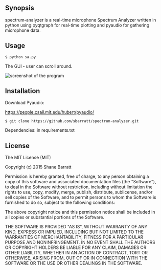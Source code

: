 ## Synopsis

spectrum-analyzer is a real-time microphone Spectrum Analyzer written in python using pyqtgraph for real-time plotting and pyaudio for gathering microphone data.

## Usage

```{r, engine='bash', count_lines}
$ python sa.py
```

The GUI - user can scroll around.

 ![screenshot of the program](https://github.com/sbarratt/spectrum-analyzer/raw/master/demo.png "Screenshot of the Program")

## Installation

Download Pyaudio:

https://people.csail.mit.edu/hubert/pyaudio/

```{r, engine='bash', count_lines}
$ git clone https://github.com/sbarratt/spectrum-analyzer.git
```

Dependencies:
in requirements.txt

## License

The MIT License (MIT)

Copyright (c) 2015 Shane Barratt

Permission is hereby granted, free of charge, to any person obtaining a copy
of this software and associated documentation files (the "Software"), to deal
in the Software without restriction, including without limitation the rights
to use, copy, modify, merge, publish, distribute, sublicense, and/or sell
copies of the Software, and to permit persons to whom the Software is
furnished to do so, subject to the following conditions:

The above copyright notice and this permission notice shall be included in
all copies or substantial portions of the Software.

THE SOFTWARE IS PROVIDED "AS IS", WITHOUT WARRANTY OF ANY KIND, EXPRESS OR
IMPLIED, INCLUDING BUT NOT LIMITED TO THE WARRANTIES OF MERCHANTABILITY,
FITNESS FOR A PARTICULAR PURPOSE AND NONINFRINGEMENT. IN NO EVENT SHALL THE
AUTHORS OR COPYRIGHT HOLDERS BE LIABLE FOR ANY CLAIM, DAMAGES OR OTHER
LIABILITY, WHETHER IN AN ACTION OF CONTRACT, TORT OR OTHERWISE, ARISING FROM,
OUT OF OR IN CONNECTION WITH THE SOFTWARE OR THE USE OR OTHER DEALINGS IN
THE SOFTWARE.

